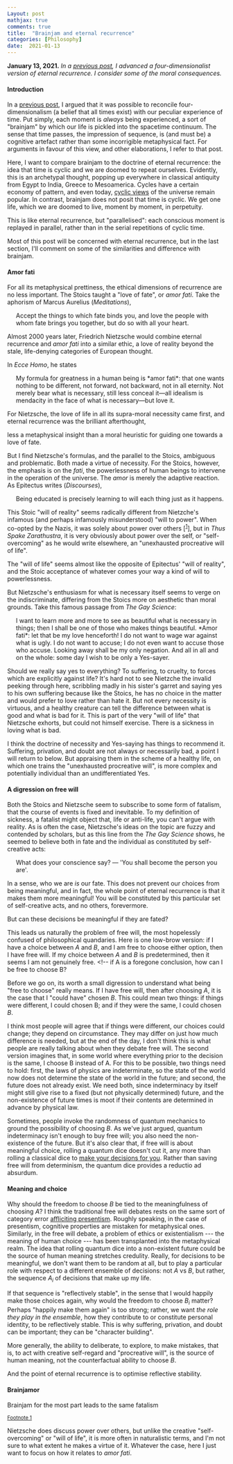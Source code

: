```yaml
---
Layout: post
mathjax: true
comments: true
title:  "Brainjam and eternal recurrence"
categories: [Philosophy]
date:  2021-01-13
---
```


**January 13, 2021.** *In a
  [previous post](https://hapax.github.io/philosophy/physics/psychology-time/),
  I advanced a four-dimensionalist version of eternal recurrence. I
  consider some of the moral consequences.*

#### Introduction

In a
[previous post](https://hapax.github.io/philosophy/physics/psychology-time/),
I argued that it was possible to reconcile four-dimensionalism (a
belief that all times exist) with our peculiar experience of time.
Put simply, each moment is *always* being experienced, a sort
of "brainjam" by which our life is pickled into the
spacetime continuum.
The sense that time passes, the impression of sequence, is (and must
be) a cognitive artefact rather than some incorrigible metaphysical fact.
For arguments in favour of this view, and other elaborations, I refer
to that post.
<!-- Here, I want to discuss some of the broader philosophical aspects of
brainjam, and how it relates to eternal recurrence, fatalism, the
nature of individual identity and free will. -->

Here, I want to compare brainjam to the doctrine of eternal recurrence:
the idea that time is cyclic and we are doomed to repeat ourselves.
Evidently, this is an archetypal thought, popping up everywhere in
classical antiquity from Egypt to India, Greece to Mesoamerica.
Cycles have a certain economy of pattern, and even today,
[cyclic views](https://en.wikipedia.org/wiki/Cycles_of_Time)
of the universe remain popular.
In contrast, brainjam does not posit that time is cyclic.
We get one life, which we are doomed to live, moment by moment, in perpetuity.
<!-- Although the details differ from eternal recurrence, the implications
are the same: you will live forever, but this particular life, so make
it a good one. -->
<!-- Although *amor fati* is naturally connected to this idea, it does not
obviously follow. In Nietzsche's case, a love of life in all its
supra-moral necessity came first, and the pretty thought
experiment---eternal recurrence---was the brilliant afterthought.
I'd like to go in the other direction, starting with brainjam and
seeing what loves, if any, it licenses, the "brainjamor" if you'll
excuse the highbrow doggerel.
If we are boringly Humean-->
This is like eternal recurrence, but "parallelised": each
conscious moment is replayed in parallel, rather than in the serial repetitions of cyclic time.
<!-- The emphasis on moments in some sense "parallelises" eternal
recurrence. -->
Most of this post will be concerned with eternal recurrence, but in
the last section, I'll comment on some of the similarities and
difference with brainjam.

#### Amor fati

For all its metaphysical prettiness, the ethical dimensions of
recurrence are no less important.
The Stoics taught a "love of fate", or *amor fati*. Take the aphorism
of Marcus Aurelius (*Meditations*),

<span style="padding-left: 20px; display:block">
Accept the things to which fate binds you, and love the people with
whom fate brings you together, but do so with all your heart.
</span>

Almost 2000 years later, Friedrich Nietzsche would combine eternal
recurrence and *amor fati* into a similar ethic, a
love of reality beyond the stale, life-denying categories of European thought.
<!-- to counterbalance his infamously negative attitudes towards European
morality. -->
In *Ecce Homo*, he states

<span style="padding-left: 20px; display:block">
My formula for greatness in a human being is *amor fati*: that one wants
nothing to be different, not forward, not backward, not in all
eternity. Not merely bear what is necessary, still less conceal it—all
idealism is mendacity in the face of what is necessary—but love it.
</span>

For Nietzsche, the love of life in all its
supra-moral necessity came first, and eternal recurrence was the brilliant
afterthought,
<!--, or rather, of the love of necessity.-->
less a metaphysical insight than a moral
heuristic for guiding one towards a love of fate.
<!-- guiding the individual towards *amor fati*. -->
<!-- Eternal recurrence rather a thought experiment by which to guide the individual towards
*amor fati*.
He equates this with a love of life and a rejection of the milquetoast
religious sensibilities he so detested. 
Whatever the similarities, there are subtle shifts in emphasis that
will lead us away, I think, from the indiscriminate acceptance of
Nietzsche's *amor fati*. -->
But I find Nietzsche's formulas, and the parallel to the Stoics,
ambiguous and problematic.
Both made a virtue of necessity.
For the Stoics, however, the emphasis is on the *fati*, the
powerlessness of human beings to intervene in the operation of the
universe.
The *amor* is merely the adaptive reaction.
As Epitectus writes (*Discourses*),

<span style="padding-left: 20px; display:block">
Being educated is precisely learning to will each thing just as it happens.
</span>
<!-- The Stoics had a bleak outlook on the human lot, and their love of
fate sprung from a philosophy of powerlessness within one's own life,
not from any grand cosmogony.
<!-- This springs from a bleak outlook on the human lot rather than any
cosmogonic musings. -->

This Stoic "will of reality" seems radically different from Nietzche's
infamous (and perhaps infamously misunderstood) "will to power".
When co-opted by the Nazis, it was solely about power over others [<sup><a id="fnr.1" name="fnr.1" class="footref" href="#fn.1">1</a></sup>], but in
*Thus Spake Zarathustra*, it is very obviously about power over the
self, or "self-overcoming" as he would write elsewhere, an
"unexhausted procreative will of life".

<!-- This "will of life" seems to more aptly capture the difference from
the Stoics than the "will to power".
<!-- , and also distinct from the Schopenhauerian "will to live", or mere
self-preservation. -->
The "will of life" seems almost like the opposite of Epitectus' "will of
reality", and the Stoic acceptance of whatever comes your way a kind
of will to powerlessness.
<!-- In Nietzschean terms, there is something "anti-life" about the (now
proverbial) Stoic acceptance of whatever comes your way. -->
But Nietzsche's enthusiasm for what is necessary itself seems to verge
on the indiscriminate, differing from the Stoics more on
aesthetic than moral grounds.
Take this famous passage from *The Gay Science*:

<span style="padding-left: 20px; display:block">
I want to learn more and more to see as beautiful what is necessary in
things; then I shall be one of those who makes things beautiful. *Amor
fati*: let that be my love henceforth! I do not want to wage war
against what is ugly. I do not want to accuse; I do not even want to
accuse those who accuse. Looking away shall be my only negation. And
all in all and on the whole: some day I wish to be only a Yes-sayer.
</span>

Should we really say yes to everything? To suffering, to cruelty, to
forces which are explicitly against life? It's hard not to see
Nietzche the invalid peeking through here, scribbling madly in his sister's
garret and saying yes to his own suffering because like the Stoics, he
has no choice in the matter and would prefer to love rather than hate
it.
But not every necessity is virtuous, and a healthy creature can tell
the difference between what is good and what is bad for it.
This is part of the very "will of life" that Nietzsche exhorts, but
could not himself exercise.
There is a sickness in loving what is bad.

I think the doctrine of necessity and Yes-saying has things to
recommend it.
Suffering, privation, and doubt are not always or necessarily bad, a
point I will return to below.
But appraising them in the scheme of a healthy life, on which one
trains the "unexhausted procreative will", is more complex and
potentially individual than an undifferentiated Yes.

#### A digression on free will

Both the Stoics and Nietzsche seem to subscribe to some form of
fatalism, that the course of events is fixed and inevitable.
To my definition of sickness, a fatalist might object that, life or
anti-life, you can't argue with reality.
As is often the case, Nietzsche's ideas on the topic are fuzzy and
contended by scholars, but as this line from the *The Gay Science*
shows, he seemed to believe both in fate and the individual as
constituted by self-creative acts:

<span style="padding-left: 20px; display:block">
What does your conscience say? — 'You shall become the person you are'.
</span>

In a sense, who we are *is* our fate.
This does not prevent our choices from being meaningful, and in fact,
the whole point of eternal recurrence is that it makes them more meaningful!
You will be constituted by this particular set of self-creative acts,
and no others, forevermore.

But can these decisions be meaningful if they are fated?
<!-- If they are inevitable, don't they imply a lack of free will?-->
This leads us naturally the problem of free will, the most hopelessly
confused of philosophical quandaries.
Here is one low-brow version: if I have a choice between $A$ and $B$,
and I am free to choose either option, then I have free will.
If my choice between $A$ and $B$ is predetermined, then it seems I am not
genuinely free. <!-- if A is a foregone conclusion, how can I be free to choose B?
<!-- Much ink has been spilled on the nature of "can", and if we take this
to mean, "compatibly with the physical state of the universe at the
time of choice", then the deterministic nature of classical physics
seems to rule out free will.
Proponents of free will, who interpret "can" in this  -->
<!-- Being "free to choose" is deeply ambiguous, leaving plenty of scope for the usual games
of language, logic and modal hair-splitting. -->
<!-- It turns out that being "free to choose" is a deeply ambiguous notion,
and it's worth a small digression to understand it better.-->
Before we go on, its worth a small digression to understand what being
"free to choose" really means.
If I have free will, then after choosing $A$, it is the case that I
"could have" chosen $B$.
This could mean two things: if things were different, I could chosen
B; and if they were the same, I could chosen $B$.

I think most people will agree that if things were different, our
choices could change; they depend on circumstance.
They may differ on just how much difference is needed, but at the end
of the day, I don't think this is what people are really talking
about when they debate free will.
The second version imagines that, in some world where everything
prior to the decision is the same, I choose B instead of A.
For this to be possible, two things need to hold: first, the
laws of physics are indeterminate, so the state of the world now does
not determine the state of the world in the future; and second, the
future does not already exist.
We need both, since indeterminacy by itself might still give rise to a
fixed (but not physically determined) future, and the non-existence of
future times is moot if their contents are determined in advance by physical law.
<!-- So this version of free will necessitates peculiar (and in my opinion
indefensible) views of time and physics.-->

Sometimes, people invoke the randomness of quantum
mechanics to ground the possibility of choosing $B$.
As we've just argued, quantum indeterminacy isn't enough to buy free
will; you also need the non-existence of the future.
But it's also clear that, if free will is about meaningful choice,
rolling a quantum dice doesn't cut it, any more than rolling a
classical dice to [make your decisions for you](https://en.wikipedia.org/wiki/The_Dice_Man).
Rather than saving free will from determinism, the quantum dice
provides a reductio ad absurdum.

#### Meaning and choice

Why should the freedom to choose $B$ be tied to the
meaningfulness of choosing $A$?
I think the traditional free will debates rests on the same sort of
category error [affliciting presentism](https://hapax.github.io/philosophy/physics/psychology-time/).
Roughly speaking, in the case of presentism, cognitive properties are
mistaken for metaphysical ones.
Similarly, in the free will debate, a problem of ethics or
existentialism --- the meaning of human choice --- has been
transplanted into the metaphysical realm.
The idea that rolling quantum dice
into a non-existent future could be the source of human meaning
stretches credulity.
Really, for decisions to be meaningful, we don't want them to be
random at all, but to play a particular role with respect to a
different ensemble of decisions: not $A$ vs $B$, but rather, the
sequence $A_i$ of decisions that make up my life.

If that sequence is "reflectively stable", in the sense that I would
happily make those choices again, why would the freedom to choose
$B_i$ matter?
Perhaps "happily make them again" is too strong; rather, we want *the role
they play in the ensemble*, how they contribute to or constitute
personal identity, to be reflectively stable.
This is why suffering, privation, and doubt can be important; they can
be "character building".
<!-- teach us important lessons, or "create character". -->
More generally, the ability to deliberate, to explore, to make
mistakes, that is, to act with creative self-regard and "procreative
will", is the source of human meaning, not the counterfactual ability
to choose $B$.
<!-- This has nothing to do with free will unless you
are the morbidly intellectual type and think about it too hard. -->
And the point of eternal recurrence is to optimise reflective stability.

<!-- To help guide our intuition, imagine someone puts a
gun to your head and tells you to choose A over B.
Choosing A is clearly neither free nor meaningful.
<!-- How is the physical determinism of brainjam, the fatalism of the
Stoics, or the eternal recurrence of Nietzsche any different from a
gun? -->
<!-- But suppose that prior to this, you had carefully deliberated and
strongly leaned towards A.
Now your decision is unfree, but no longer clearly unmeaningful. -->

#### Brainjamor

Brainjam for the most part leads to the same fatalism

<div class="footdef"><sup><a id="fn.1" name="fn.1" class="footnum"
href="#fnr.1">Footnote 1</a></sup> <p class="footpara">
Nietzsche does discuss power over others, but
unlike the creative "self-overcoming" or "will of life", it is more often in
naturalistic terms, and I'm not sure to what extent he makes a virtue  of it.
Whatever the case, here I just want to focus on how it relates to
<i>amor fati</i>.
</p></div>
